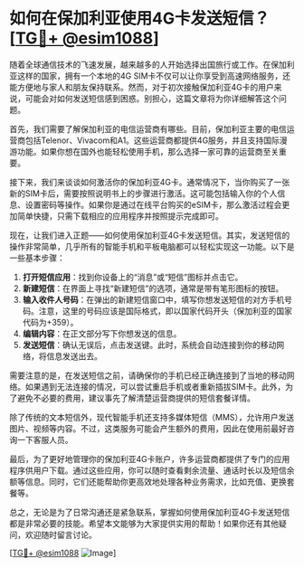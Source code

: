 # 如何在保加利亚使用4G卡发送短信？[[TG💪+ @esim1088](https://t.me/s/esim1088)]

随着全球通信技术的飞速发展，越来越多的人开始选择出国旅行或工作。在保加利亚这样的国家，拥有一个本地的4G SIM卡不仅可以让你享受到高速网络服务，还能方便地与家人和朋友保持联系。然而，对于初次接触保加利亚4G卡的用户来说，可能会对如何发送短信感到困惑。别担心，这篇文章将为你详细解答这个问题。

首先，我们需要了解保加利亚的电信运营商有哪些。目前，保加利亚主要的电信运营商包括Telenor、Vivacom和A1。这些运营商都提供4G服务，并且支持国际漫游功能。如果你想在国外也能轻松使用手机，那么选择一家可靠的运营商至关重要。

接下来，我们来谈谈如何激活你的保加利亚4G卡。通常情况下，当你购买了一张新的SIM卡后，需要按照说明书上的步骤进行激活。这可能包括输入你的个人信息、设置密码等操作。如果你是通过在线平台购买的eSIM卡，那么激活过程会更加简单快捷，只需下载相应的应用程序并按照提示完成即可。

现在，让我们进入正题——如何使用保加利亚4G卡发送短信。其实，发送短信的操作非常简单，几乎所有的智能手机和平板电脑都可以轻松实现这一功能。以下是一些基本步骤：

1. **打开短信应用**：找到你设备上的“消息”或“短信”图标并点击它。
2. **新建短信**：在界面上寻找“新建短信”的选项，通常是带有笔形图标的按钮。
3. **输入收件人号码**：在弹出的新建短信窗口中，填写你想发送短信的对方手机号码。注意，这里的号码应该是国际格式，即以国家代码开头（保加利亚的国家代码为+359）。
4. **编辑内容**：在正文部分写下你想发送的信息。
5. **发送短信**：确认无误后，点击发送键。此时，系统会自动连接到你的移动网络，将信息发送出去。

需要注意的是，在发送短信之前，请确保你的手机已经正确连接到了当地的移动网络。如果遇到无法连接的情况，可以尝试重启手机或者重新插拔SIM卡。此外，为了避免不必要的费用，建议事先了解清楚运营商提供的短信套餐详情。

除了传统的文本短信外，现代智能手机还支持多媒体短信（MMS），允许用户发送图片、视频等内容。不过，这类服务可能会产生额外的费用，因此在使用前最好咨询一下客服人员。

最后，为了更好地管理你的保加利亚4G卡账户，许多运营商都提供了专门的应用程序供用户下载。通过这些应用，你可以随时查看剩余流量、通话时长以及短信余额等信息。同时，它们还能帮助你更高效地处理各种业务需求，比如充值、更换套餐等。

总之，无论是为了日常沟通还是紧急联系，掌握如何使用保加利亚4G卡发送短信都是非常必要的技能。希望本文能够为大家提供实用的帮助！如果你还有其他疑问，欢迎随时留言讨论。

[[TG💪+ @esim1088](https://t.me/s/esim1088) ![Image](https://i.postimg.cc/4NQfJmqS/Snipaste-2025-05-13-00-14-12.png)]